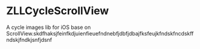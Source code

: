 # ZLLCycleScrollView
A cycle images lib for iOS base on ScrollView.skdfhaksjfeinfkdjuienfieuefndnebfjdbfjdbajfksfeujkfndskfncdskffndskjfndkjsnfjdsnf
